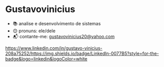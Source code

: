 # Gustavovinicius

- 📚 analise e desenvolvimento de sistemas
- 😊 pronuns: ele/dele
- 📬 contante-me: gustavovinicius20@yahoo.com

https://www.linkedin.com/in/gustavo-vinicius-208a75252/https://img.shields.io/badge/LinkedIn-0077B5?style=for-the-badge&logo=linkedin&logoColor=white








  
